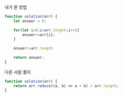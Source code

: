 내가 푼 방법

```javascript
function solution(arr) {
    let answer = 0;
    
    for(let i=0;i<arr.length;i++){
        answer+=arr[i];
    }
    
    answer/=arr.length
    
    return answer;
}
```



다른 사람 풀이

```javascript
function solution(arr) {
    return arr.reduce((a, b) => a + b) / arr.length;
}
```

